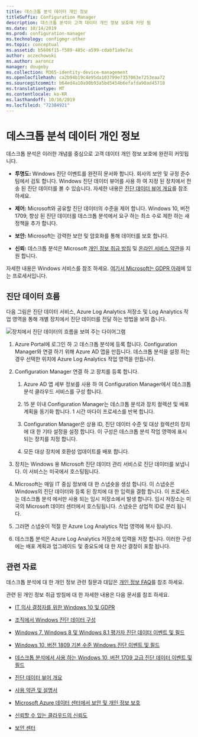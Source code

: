```yaml
---
title: 데스크톱 분석 데이터 개인 정보
titleSuffix: Configuration Manager
description: 데스크톱 분석이 고객 데이터 개인 정보 보호에 커밋 됨
ms.date: 10/14/2019
ms.prod: configuration-manager
ms.technology: configmgr-other
ms.topic: conceptual
ms.assetid: b5606f15-f589-485c-a599-cdabf1a9e7ac
author: aczechowski
ms.author: aaroncz
manager: dougeby
ms.collection: M365-identity-device-management
ms.openlocfilehash: ca2b94b19c4e95da103799e7357063e7253eaa72
ms.sourcegitcommit: b64ed4a10a90b93a5bd5454b6efafda90ad45718
ms.translationtype: MT
ms.contentlocale: ko-KR
ms.lasthandoff: 10/16/2019
ms.locfileid: "72384921"
---
```

# <a name="desktop-analytics-data-privacy"></a>데스크톱 분석 데이터 개인 정보

데스크톱 분석은 이러한 개념를 중심으로 고객 데이터 개인 정보 보호에 완전히 커밋됩니다.

- **투명도:** Windows 진단 이벤트를 완전히 문서화 합니다. 회사의 보안 및 규정 준수 팀에서 검토 합니다. Windows 진단 데이터 뷰어를 사용 하 여 지정 된 장치에서 전송 된 진단 데이터를 볼 수 있습니다. 자세한 내용은 [진단 데이터 뷰어 개요](https://docs.microsoft.com/windows/configuration/diagnostic-data-viewer-overview)를 참조 하세요.  

- **제어:** Microsoft와 공유할 진단 데이터의 수준을 제어 합니다. Windows 10, 버전 1709, 향상 된 진단 데이터를 데스크톱 분석에서 요구 하는 최소 수로 제한 하는 새 정책을 추가 합니다.  

- **보안:** Microsoft는 강력한 보안 및 암호화를 통해 데이터를 보호 합니다.  

- **신뢰:** 데스크톱 분석은 Microsoft [개인 정보 취급 방침](https://privacy.microsoft.com/privacystatement) 및 [온라인 서비스 약관](https://www.microsoftvolumelicensing.com/DocumentSearch.aspx?Mode=3&DocumentTypeId=46)을 지원 합니다.  

자세한 내용은 Windows 서비스를 참조 하세요. [여기서 Microsoft는 GDPR 아래](https://docs.microsoft.com/windows/privacy/gdpr-it-guidance#windows-services-where-microsoft-is-the-processor-under-the-gdpr)에 있는 프로세서입니다.<!-- 5353168 -->

## <a name="diagnostic-data-flow"></a>진단 데이터 흐름

다음 그림은 진단 데이터 서비스, Azure Log Analytics 저장소 및 Log Analytics 작업 영역을 통해 개별 장치에서 진단 데이터를 전달 하는 방법을 보여 줍니다.

![장치에서 진단 데이터의 흐름을 보여 주는 다이어그램](media/da-data-flow.png)

1. Azure Portal에 로그인 하 고 데스크톱 분석에 등록 합니다. Configuration Manager와 연결 하기 위해 Azure AD 앱을 만듭니다. 데스크톱 분석을 설정 하는 경우 선택한 위치에 Azure Log Analytics 작업 영역을 만듭니다.  

2. Configuration Manager 연결 하 고 장치를 등록 합니다.  

    1. Azure AD 앱 세부 정보를 사용 하 여 Configuration Manager에서 데스크톱 분석 클라우드 서비스를 구성 합니다.  

    2. 15 분 이내 Configuration Manager는 데스크톱 분석과 장치 컬렉션 및 배포 계획을 동기화 합니다. 1 시간 마다이 프로세스를 반복 합니다.  

    3. Configuration Manager은 상용 ID, 진단 데이터 수준 및 대상 컬렉션의 장치에 대 한 기타 설정을 설정 합니다. 이 구성은 데스크톱 분석 작업 영역에 표시 되는 장치를 지정 합니다.  

    4. 모든 대상 장치에 호환성 업데이트를 배포 합니다.  

3. 장치는 Windows 용 Microsoft 진단 데이터 관리 서비스로 진단 데이터를 보냅니다. 이 서비스는 미국에서 호스팅됩니다.  

4. Microsoft는 매일 IT 중심 정보에 대 한 스냅숏을 생성 합니다. 이 스냅숏은 Windows의 진단 데이터와 등록 된 장치에 대 한 입력을 결합 합니다. 이 프로세스는 데스크톱 분석 에서만 사용 되는 임시 저장소에서 발생 합니다. 임시 저장소는 미국의 Microsoft 데이터 센터에서 호스팅됩니다. 스냅숏은 상업적 ID로 분리 됩니다.  

5. 그러면 스냅숏이 적절 한 Azure Log Analytics 작업 영역에 복사 됩니다.  

6. 데스크톱 분석은 Azure Log Analytics 저장소에 입력을 저장 합니다. 이러한 구성에는 배포 계획과 업그레이드 및 중요도에 대 한 자산 결정이 포함 됩니다.  

## <a name="other-resources"></a>관련 자료

데스크톱 분석에 대 한 개인 정보 관련 질문과 대답은 [개인 정보 FAQ](/sccm/desktop-analytics/faq#privacy)를 참조 하세요.

관련 된 개인 정보 취급 방침에 대 한 자세한 내용은 다음 문서를 참조 하세요.

- [IT 의사 결정자를 위한 Windows 10 및 GDPR](https://docs.microsoft.com/windows/privacy/gdpr-it-guidance)  

- [조직에서 Windows 진단 데이터 구성](https://docs.microsoft.com/windows/privacy/configure-windows-diagnostic-data-in-your-organization)  

- [Windows 7, Windows 8 및 Windows 8.1 평가자 진단 데이터 이벤트 및 필드](https://docs.microsoft.com/previous-versions/windows/it-pro/windows-8.1-and-8/appraiser-diagnostic-data-events-and-fields)  

- [Windows 10, 버전 1809 기본 수준 Windows 진단 이벤트 및 필드](https://docs.microsoft.com/windows/privacy/basic-level-windows-diagnostic-events-and-fields-1809)  

- [데스크톱 분석에서 사용 하는 Windows 10, 버전 1709 고급 진단 데이터 이벤트 및 필드](https://docs.microsoft.com/windows/privacy/enhanced-diagnostic-data-windows-analytics-events-and-fields)  

- [진단 데이터 뷰어 개요](https://docs.microsoft.com/windows/privacy/diagnostic-data-viewer-overview)  

- [사용 약관 및 설명서](https://www.microsoftvolumelicensing.com/DocumentSearch.aspx?Mode=3&DocumentTypeId=31)  

- [Microsoft Azure 데이터 센터에서 보안 및 개인 정보 보호](https://azure.microsoft.com/global-infrastructure/)  

- [신뢰할 수 있는 클라우드의 신뢰도](https://azure.microsoft.com/overview/trusted-cloud/)  

- [보안 센터](https://www.microsoft.com/trustcenter)  
